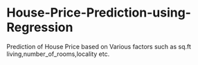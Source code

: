 # House-Price-Prediction-using-Regression
Prediction of House Price based on Various factors such as sq.ft living,number_of_rooms,locality etc.
